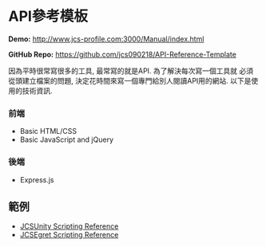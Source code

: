 # API參考模板


**Demo:** http://www.jcs-profile.com:3000/Manual/index.html

**GitHub Repo:** https://github.com/jcs090218/API-Reference-Template

因為平時很常寫很多的工具, 最常寫的就是API. 為了解決每次寫一個工具就
必須從頭建立檔案的問題,  決定花時間來寫一個專門給別人閱讀API用的網站. 
以下是使用的技術資訊.

<!-- more -->

### 前端

* Basic HTML/CSS
* Basic JavaScript and jQuery

### 後端

* Express.js

## 範例

* [JCSUnity Scripting Reference](http://www.jcs-profile.com:3001/Manual/index.html)
* [JCSEgret Scripting Reference](http://www.jcs-profile.com:3002/Manual/index.html)

